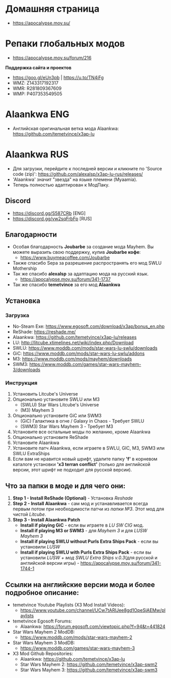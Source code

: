 # Домашняя страница 
* https://apocalypse.moy.su/ 

# Репаки глобальных модов
* https://apocalypse.moy.su/forum/216 

**Поддержка сайта и проектов**

* https://goo.gl/eUn3pb | https://u.to/TN4iFg
* WMZ: Z143317192317  
* WMR: R281809367609 
* WMP: P407353549505


# Alaankwa ENG
* Английская оригинальная ветка мода Alaankwa: https://github.com/temetvince/x3ap-lu

# Alaankwa RUS
* Для загрузки, перейдите к последней версии и кликните по 'Source code (zip)': https://github.com/alexalsp/x3ap-lu-rus/releases/
* 'Alaankwa' значит "звезда" на языке племени (Myaamia).
* Теперь полностью адаптирован к МодПаку.

## Discord
* https://discord.gg/S587CRb [ENG]
* https://discord.gg/vw2sqFrbFp [RUS]

## Благодарности
* Особая благодарность **Joubarbe** за создание мода Mayhem. Вы можете выразить свою поддержку, купив **Joubarbe кофе**:
    * https://www.buymeacoffee.com/Joubarbe
* Также спасибо Sepa за разрешение распространять его мод SWLU Mothership
* Так же спасибо **alexalsp** за адаптацию мода на русский язык.
    * https://apocalypse.moy.su/forum/341-1737
* Так же спасибо **temetvince** за его мод **Alaankwa**


## Установка
### Загрузка
* No-Steam Exe: https://www.egosoft.com/download/x3ap/bonus_en.php
* ReShade: https://reshade.me/
* Alaankwa: https://github.com/temetvince/x3ap-lu/releases
* LU: http://litcube.xtimelines.net/wiki/index.php/Download
* SWLU: https://www.moddb.com/mods/star-wars-lu-swlu/downloads
* GiC: https://www.moddb.com/mods/star-wars-lu-swlu/addons
* M3: https://www.moddb.com/mods/mayhem/downloads
* SWM3: https://www.moddb.com/games/star-wars-mayhem-3/downloads

### Инструкция
1. Установить Litcube's Universe
2. Опционально установите SWLU или M3
    * (SWLU) Star Wars Litcube's Universe
    * (M3) Mayhem 3
3. Опционально установите GiC или SWM3
    * (GiC) Галактика в огне / Galaxy in Chaos - Требует SWLU
    * (SWM3) Star Wars Mayhem 3 - Требует M3
4. Установите все остальные моды по желанию, кроме Alaankwa
5. Опционально установите ReShade
6. Установите Alaankwa
7. Установите патч Alaankwa, если играете в SWLU, GIC, M3, SWM3 или SWLU ExtraShips
8. Если вам не нравится новый шрифт, удалите папку **'f'** в корневом каталоге установки **'x3 terran conflict'** (только для английской версии, этот шрифт не подходит для русской версии).

## Что за папки в моде и для чего они:

1. **Step 1 - Install ReShade (Optional)** - Установка *Reshade*
2. **Step 2 - Install Alaankwa** - сам мод и устанавливается всегда первым потом при необходимости патчи из *папки №3*. Этот мод для чистой *Litcube*.
3. **Step 3 - Install Alaankwa Patch**
   - **Install if playing GiC** - если вы играете в *LU SW CIG* мод.
   - **Install if playing M3 or SWM3** - для *Mayhem 3* и для *LUSW Mayhem 3*
   - **Install if playing SWLU without Purls Extra Ships Pack** - если вы установили *LUSW*
   - **Install if playing SWLU with Purls Extra Ships Pack** - если вы установили *LUSW + мод SWLU Extra Ships v.0.3*(для русской и английской версии игры) - https://apocalypse.moy.su/forum/341-1744-1
	
## Ссылки на английские версии мода и более подробное описание:
* temetvince Youtube Playlists (X3 Mod Install Videos):
	* https://www.youtube.com/channel/UCw7tARIJee8gd1OpeSjAEMw/playlists
* temetvince Egosoft Forums:
    * Alaankwa: https://forum.egosoft.com/viewtopic.php?f=94&t=441824
* Star Wars Mayhem 2 ModDB:
    * https://www.moddb.com/mods/star-wars-mayhem-2
* Star Wars Mayhem 3 ModDB:
    * https://www.moddb.com/games/star-wars-mayhem-3
* X3 Mod Github Repositories:
    * Alaankwa: https://github.com/temetvince/x3ap-lu
    * Star Wars Mayhem 2: https://github.com/temetvince/x3ap-swm2
    * Star Wars Mayhem 3: https://github.com/temetvince/x3ap-swm3

